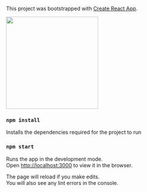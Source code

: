 This project was bootstrapped with [Create React App](https://github.com/facebookincubator/create-react-app).

<img src="https://i.imgur.com/bbEEhXV.png"  width="250"/>

### `npm install`
Installs the dependencies required for the project to run

### `npm start`

Runs the app in the development mode.<br>
Open [http://localhost:3000](http://localhost:3000) to view it in the browser.

The page will reload if you make edits.<br>
You will also see any lint errors in the console.

